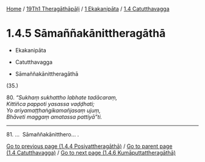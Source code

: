 
[Home](/) / [19Th1 Theragāthāpāḷi](../...md) / [1 Ekakanipāta](...md) / [1.4 Catutthavagga](../19Th1/1/1.4.md)

# 1.4.5 Sāmaññakānittheragāthā

* Ekakanipāta

* Catutthavagga

* Sāmaññakānittheragāthā

(35.)

80\. _“Sukhaṃ sukhattho labhate tadācaraṃ,_  
_Kittiñca pappoti yasassa vaḍḍhati;_  
_Yo ariyamaṭṭhaṅgikamañjasaṃ ujuṃ,_  
_Bhāveti maggaṃ amatassa pattiyā”ti._  


---

81\. …  Sāmaññakānitthero… .



[Go to previous page (1.4.4 Posiyattheragāthā)](1.4.4.md) / [Go to parent page (1.4 Catutthavagga)](../19Th1/1/1.4.md) / [Go to next page (1.4.6 Kumāputtattheragāthā)](1.4.6.md)


